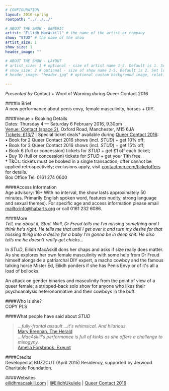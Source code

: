 ```yaml
---
# CONFIGURATION
layout: 2016-spring
rootpath: "../../../"

# ABOUT THE SHOW - GENERIC
artist: "Eilidh MacAskill" # the name of the artist or company
show: "STUD" # the name of the show
artist_size: 1
show_size: 1
header_image: ""    

# ABOUT THE SHOW - LAYOUT
# artist_size: 1 # optional - size of artist name 1-5. Default is 1. Set longer names to lower values
# show_size: 2 # optional - size of show name 2-5. Default is 2. Set longer names to lower values
# header_image: "header.jpg" # optional custom background image, relative to current page

---
```

*Presented by* Contact + Word of Warning *during* Queer Contact 2016         
       
####In Brief      
A new performance about penis envy, female masculinity, horses + DIY.                
              
####Venue + Booking Details    
Dates: Thursday 4 — Saturday 6 February 2016, 9.30pm         
<a href="http://contactmcr.com/visit/getting-here" target="_blank">Venue: Contact (space 2)</a>, Oxford Road, Manchester, M15 6JA             
<a href="http://contactmcr.com/whats-on/46294-qc16-eilidh-macaskill-stud/booking" target="_blank">Tickets: £13/7</a> | Special ticket deals† available during <a href="http://www.contactmcr.com/queercontact" target="_blank">Queer Contact 2016</a>:<br>• Book for 2 Queer Contact 2016 shows (incl. *STUD*) + get 10% off;<br>• Book for 3 Queer Contact 2016 shows (incl. *STUD*) + get 15% off;<br>• Book 6 (full or concession) tickets for *STUD* + get £1 off each ticket;<br>• Buy 10 (full or concession) tickets for *STUD* + get your 11th free.        
† T&Cs: tickets must be booked in a single transaction, offer cannot be applied retrospectively; exclusions apply, visit <a href="http://www.contactmcr.com/ticketoffers" target="_blank">contactmcr.com/ticketoffers</a> for details.              
Box Office Tel: 0161 274 0600         
        
####Access Information        
Age advisory: 16+ With no interval, the show lasts approximately 50 minutes. Primarily English spoken word, features nudity, strong language and sexual themes). For specific age and access information please email <mailto:info@habarts.org> or call 0161 232 6086.     
             
####More      
*Tell, me about it, Stud. Well, Dr Freud tells me I'm missing something and I think he's right. He tells me that until I get over it and turn my desire for that missing thing into a desire for a baby I'm gonna be in deep shit. He also tells me he doesn't really get chicks…*           
         
In *STUD*, Eilidh MacAskill dons her chaps and asks if size really does matter. As she explores her own female masculinity with some help from Dr Freud himself alongside a patriarchal DIY expert, a macho cowboy and the famous talking horse Mister Ed, Eilidh ponders if she has Penis Envy or of it's all a load of bollocks.        
         
An attack on gender binaries and masculinity from the point of view of a queer female; a stripped-back solo show for anyone who likes their psychoanalysis heteronormative and their cowboys in the buff.         
        
####Who is she?     
COPY PLS          
       
####What people have said about *STUD*        
>*…fully-frontal assault …it's whimsical. And hilarious*<br><a href="http://www.heraldscotland.com/arts_ents/13206858.Review__BuzzCut__Pearce_Institute__Glasgow" target="_blank">Mary Brennan, The Herald</a>          
>*…MacAskill's performance is full of kinks as she offers a challenge to misogyny.*<br><a href="http://exeuntmagazine.com/reviews/steakhouse-live-2" target="_blank">Amelia Forsbrook, Exeunt</a>         
         
####Credits          
Developed at BUZZCUT (April 2015) Residency, supported by Jerwood Charitable Foundation.        
        
####Websites          
<a href="http://eilidhmacaskill.com/portfolio/stud-2" target="_blank">eilidhmacaskill.com</a> | <a href="http://twitter.com/EilidhUkulele" target="_blank">@EilidhUkulele</a> | <a href="http://www.contactmcr.com/queercontact" target="_blank">Queer Contact 2016</a>
